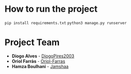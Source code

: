 # How to run the project
`pip install requirements.txt`
`python3 manage.py runserver`



# Project Team 

* **Diogo Alves** - [DiogoPires2003](https://github.com/DiogoPires2003)
* **Oriol Farràs** - [Oriol-Farras](github.com/Oriol-Farras)
* **Hamza Boulhani** - [Jamshaa](https://github.com/Jamshaa)

